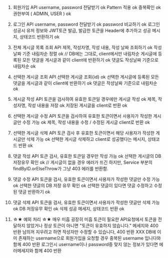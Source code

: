 1. 회원가입 API
username, password 전달받기 ok
Pattern 적용 ok
중복확인 ok
권한부여 ( ADMIN, USER ) ok

2. 로그인 API
username, password 전달받기 ok
password 비교하기 ok
로그인 성공시 유저 정보와 JWT토큰 발급, 발급한 토큰을 Header에 추가하고 성공 메시지, 상태코드 반환하기 ok

3. 전체 게시글 목록 조회 API
제목, 작성자명, 작성 내용, 작성 날짜 조회하기 ok
작성 날짜 기준 내림차순 정렬 ok // DB에는 그대로, client에서만 내림차순
게시글에 등록된 모든 댓글을 게시글과 같이 client에 반환하기 ok
댓글도 작성날짜 기준으로 내림차순 ok

4. 선택한 게시글 조회 API
선택한 게시글 조회{id} ok
선택한 게시글에 등록된 모든 댓글을 게시글과 같이 client에 반환하기 ok
댓글은 작성날짜 기준으로 내림차순 ok

5. 게시글 작성 API
토큰을 검사하여 유효한 토큰일 경우에만 게시글 작성 ok
제목, 작성자명, 작성 내용을 저장 ok
저장된 게시글을 client로 반환 ok

6. 선택한 게시글 수정 API
토큰을 검사하여 유효한 토큰이면서 사용자가 작성한 게시글만 수정 가능 ok
제목, 작성 내용을 수정 / 수정된 게시글 client로 반환 ok

7. 선택한 게시글 삭제 API
토큰 검사 후 유효한 토큰이면서 해당 사용자가 작성한 게시글만 삭제 가능 ok
선택한 게시글 삭제하고 client로 성공했다는 메시지, 상태코드 반환 ok

8. 댓글 작성 API
토큰 검사, 유효한 토큰일 경우만 작성 가능 ok
선택한 게시글의 DB 저장유무 확인 ok // 게시글이 없을 경우 에러가 뜨긴 하지만, Service 부분의 findByID.orElseThrow가 그냥 403 에러를 반환함.

9. 댓글 수정 API
토큰을 검사, 유효한 토큰이면서 사용자가 작성한 댓글만 수정 가능 ok
선택한 댓글의 DB 저장 유무 확인 ok
선택한 댓글이 있다면 댓글 수정하고 수정된 댓글 반환하기 ok

10. 댓글 삭제 API
토큰을 검사, 유효한 토큰이면서 사용자가 작성한 댓글만 삭제 가능 ok
DB 저장유무 확인 ok
삭제 성공 메세지, 상태코드 반환 ok

11. ☆★ 예외 처리 ☆★ 매우 미흡 굉장히 미흡
토큰이 필요한 API요청에서 토큰을 전달하지 않았거나 정상 토큰이 아니면 "토큰이 유효하지 않습니다." 메세지와 400 반환 
남의꺼 지우려고 하면 작성자만 수정할 수 있습니다, 400 반환 XXX
DB에 이미 존재하는 username으로 회원가입을 요청할 경우 중복된 username 입니다와 함께 400 반환
로그인시 username이나 password중 맞지 않는 정보가 있다면 에러메세지와 함께 400 반환
